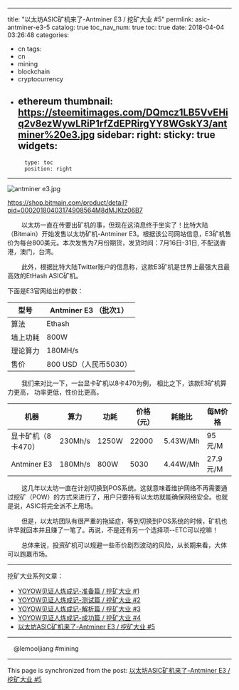 
---
title: "以太坊ASIC矿机来了-Antminer E3  / 挖矿大业 #5"
permlink: asic-antminer-e3-5
catalog: true
toc_nav_num: true
toc: true
date: 2018-04-04 03:26:48
categories:
- cn
tags:
- cn
- mining
- blockchain
- cryptocurrency
- ethereum
thumbnail: https://steemitimages.com/DQmcz1LB5VvEHiq2v8ezWywLRiP1rfZdEPRirgYY8WGskY3/antminer%20e3.jpg
sidebar:
    right:
        sticky: true
widgets:
    -
        type: toc
        position: right
---


![antminer e3.jpg](https://steemitimages.com/DQmcz1LB5VvEHiq2v8ezWywLRiP1rfZdEPRirgYY8WGskY3/antminer%20e3.jpg)

https://shop.bitmain.com/product/detail?pid=00020180403174908564M8dMJKtz06B7

&nbsp;&nbsp;&nbsp;&nbsp;&nbsp;&nbsp;&nbsp;&nbsp;以太坊一直在传要出矿机的事，但现在这消息终于坐实了！比特大陆（Bitmain）开始发售以太坊矿机-Antminer E3。根据该公司网站信息，E3矿机售价为每台800美元。本次发售为7月份期货，发货时间：7月16日-31日, 不配送香港，澳门，台湾。

&nbsp;&nbsp;&nbsp;&nbsp;&nbsp;&nbsp;&nbsp;&nbsp;此外，根据比特大陆Twitter账户的信息称，这款E3矿机是世界上最强大且最高效的EtHash ASIC矿机。

下面是E3官网给出的参数：

型号|Antminer E3 （批次1）        
------------|------------ 
算法| Ethash
墙上功耗| 800W
理论算力| 180MH/s
售价| 800 USD（人民币5030）

&nbsp;&nbsp;&nbsp;&nbsp;&nbsp;&nbsp;&nbsp;&nbsp;我们来对比一下，一台显卡矿机以8卡470为例， 相比之下，该款E3矿机算力更高， 功率更低，性价比更高。

机器|算力|功耗 |价格（元）|耗能比 |每M价格
------------|------------|------------|------------|------------|------------
显卡矿机（8卡470）|230Mh/s|1250W |22000|5.43W/Mh |95 元/M
Antminer E3|180Mh/s|800W |5030|4.44W/Mh |27.9 元/M


&nbsp;&nbsp;&nbsp;&nbsp;&nbsp;&nbsp;&nbsp;&nbsp;这几年以太坊一直在计划切换到POS系统。这就意味着维护网络不再需要通过挖矿（POW）的方式来进行了，用户只要持有以太坊就能确保网络安全。也就是说，ASIC将完全派不上用场。

&nbsp;&nbsp;&nbsp;&nbsp;&nbsp;&nbsp;&nbsp;&nbsp;但是，以太坊团队有很严重的拖延症，等到切换到POS系统的时候，矿机也许早就回本并且赚了一笔了。再说，不是还有另一个选择项--ETC可以挖嘛！

&nbsp;&nbsp;&nbsp;&nbsp;&nbsp;&nbsp;&nbsp;&nbsp;总体来说，投资矿机可以规避一些币价剧烈波动的风险，从长期来看，大体可以跑赢市场。

  
****
挖矿大业系列文章：
* [YOYOW见证人炼成记-准备篇 / 挖矿大业 #1](https://steemit.com/cn/@lemooljiang/yoyow-1)
* [YOYOW见证人炼成记-测试篇 / 挖矿大业 #2]( https://steemit.com/cn/@lemooljiang/yoyow-2)
* [YOYOW见证人炼成记-解析篇 / 挖矿大业 #3]( https://steemit.com/cn/@lemooljiang/yoyow-3)
* [YOYOW见证人炼成记-成功篇 / 挖矿大业 #4](https://steemit.com/cn/@lemooljiang/yoyow-4)
* [以太坊ASIC矿机来了-Antminer E3  / 挖矿大业 #5]()
****
　@lemooljiang #mining

- - -

This page is synchronized from the post: [以太坊ASIC矿机来了-Antminer E3  / 挖矿大业 #5](https://steemit.com/@lemooljiang/asic-antminer-e3-5)
